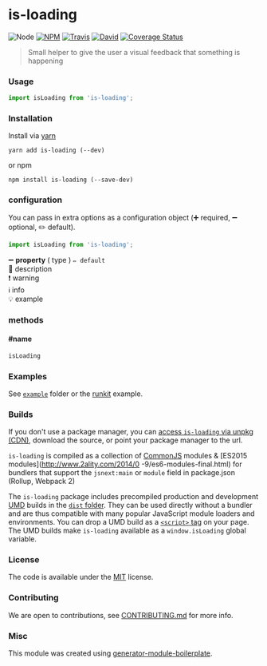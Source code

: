 # is-loading

![Node](https://img.shields.io/node/v/is-loading.svg?style=flat-square)
[![NPM](https://img.shields.io/npm/v/is-loading.svg?style=flat-square)](https://www.npmjs.com/package/is-loading)
[![Travis](https://img.shields.io/travis/hekigan/is-loading/master.svg?style=flat-square)](https://travis-ci.org/hekigan/is-loading)
[![David](https://img.shields.io/david/hekigan/is-loading.svg?style=flat-square)](https://david-dm.org/hekigan/is-loading)
[![Coverage Status](https://img.shields.io/coveralls/hekigan/is-loading.svg?style=flat-square)](https://coveralls.io/github/hekigan/is-loading)

> Small helper to give the user a visual feedback that something is happening 

### Usage

```js
import isLoading from 'is-loading';

```

### Installation

Install via [yarn](https://github.com/yarnpkg/yarn)

	yarn add is-loading (--dev)

or npm

	npm install is-loading (--save-dev)


### configuration

You can pass in extra options as a configuration object (➕ required, ➖ optional, ✏️ default).

```js
import isLoading from 'is-loading';

```

➖ **property** ( type ) ` ✏️ default `
<br/> 📝 description
<br/> ❗️ warning
<br/> ℹ️ info
<br/> 💡 example

### methods

#### #name

```js
isLoading

```

### Examples

See [`example`](example/script.js) folder or the [runkit](https://runkit.com/hekigan/is-loading) example.

### Builds

If you don't use a package manager, you can [access `is-loading` via unpkg (CDN)](https://unpkg.com/is-loading/), download the source, or point your package manager to the url.

`is-loading` is compiled as a collection of [CommonJS](http://webpack.github.io/docs/commonjs.html) modules & [ES2015 modules](http://www.2ality.com/2014/0
  -9/es6-modules-final.html) for bundlers that support the `jsnext:main` or `module` field in package.json (Rollup, Webpack 2)

The `is-loading` package includes precompiled production and development [UMD](https://github.com/umdjs/umd) builds in the [`dist` folder](https://unpkg.com/is-loading/dist/). They can be used directly without a bundler and are thus compatible with many popular JavaScript module loaders and environments. You can drop a UMD build as a [`<script>` tag](https://unpkg.com/is-loading) on your page. The UMD builds make `is-loading` available as a `window.isLoading` global variable.

### License

The code is available under the [MIT](LICENSE) license.

### Contributing

We are open to contributions, see [CONTRIBUTING.md](CONTRIBUTING.md) for more info.

### Misc

This module was created using [generator-module-boilerplate](https://github.com/duivvv/generator-module-boilerplate).
